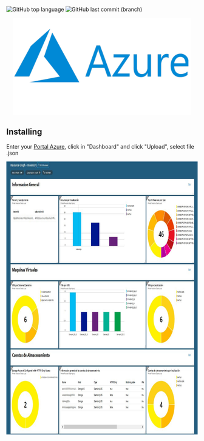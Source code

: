 ![GitHub top language](https://img.shields.io/github/languages/top/azagramac/ResourceGraphInventoryAzure.svg) ![GitHub last commit (branch)](https://img.shields.io/github/last-commit/azagramac/ResourceGraphInventoryAzure/master.svg)

<p align="center">
        <img src="logo.png" alt="PNG" height="256px" />
</p>

## Installing
Enter your [Portal Azure](https://portal.azure.com), click in "Dashboard" and click "Upload", select file .json

<p align="center">
        <img src="capture.jpg" alt="Capture" height="720px" />
</p>

